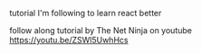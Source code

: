 tutorial I'm following to learn react better

follow along tutorial by The Net Ninja on youtube https://youtu.be/ZSWl5UwhHcs